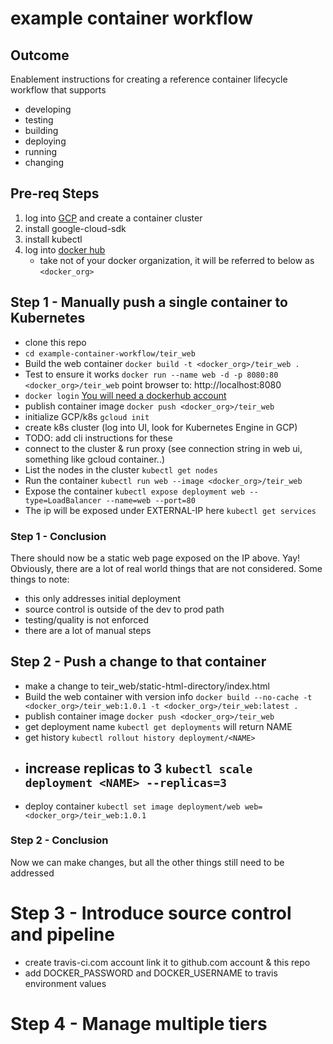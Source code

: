 # example container workflow

## Outcome
Enablement instructions for creating a reference container lifecycle workflow that supports
- developing
- testing
- building
- deploying
- running
- changing


## Pre-req Steps

1. log into [GCP](https://console.cloud.google.com) and create a container cluster
1. install google-cloud-sdk
1. install kubectl
2. log into [docker hub](https://hub.docker.com/)
   - take not of your docker organization, it will be referred to below as `<docker_org>`

## Step 1 - Manually push a single container to Kubernetes

* clone this repo
* `cd example-container-workflow/teir_web`
* Build the web container `docker build -t <docker_org>/teir_web .`
* Test to ensure it works
  `docker run --name web -d -p 8080:80 <docker_org>/teir_web`
  point browser to: http://localhost:8080
* `docker login` [You will need a dockerhub account](cloud.docker.com)
* publish container image `docker push <docker_org>/teir_web`
* initialize GCP/k8s `gcloud init`
* create k8s cluster (log into UI, look for Kubernetes Engine in GCP)
* TODO: add cli instructions for these
* connect to the cluster & run proxy (see connection string in web ui, something like gcloud container..)
* List the nodes in the cluster `kubectl get nodes`
* Run the container `kubectl run web --image <docker_org>/teir_web`
* Expose the container `kubectl expose deployment web --type=LoadBalancer --name=web --port=80`
* The ip will be exposed under EXTERNAL-IP here `kubectl get services`

### Step 1 - Conclusion

There should now be a static web page exposed on the IP above.  Yay!  Obviously, there are a lot of real world things that are not considered.  Some things to note:
- this only addresses initial deployment
- source control is outside of the dev to prod path
- testing/quality is not enforced
- there are a lot of manual steps

## Step 2 - Push a change to that container

* make a change to teir_web/static-html-directory/index.html
* Build the web container with version info `docker build --no-cache -t <docker_org>/teir_web:1.0.1 -t <docker_org>/teir_web:latest .`
* publish container image `docker push <docker_org>/teir_web`
* get deployment name `kubectl get deployments` will return NAME
* get history `kubectl rollout history deployment/<NAME>`
* ## increase replicas to 3 `kubectl scale deployment <NAME> --replicas=3`
* deploy container `kubectl set image deployment/web web=<docker_org>/teir_web:1.0.1`

### Step 2 - Conclusion

Now we can make changes, but all the other things still need to be addressed

# Step 3 - Introduce source control and pipeline

* create travis-ci.com account link it to github.com account & this repo
* add DOCKER_PASSWORD and DOCKER_USERNAME to travis environment values



# Step 4 - Manage multiple tiers
